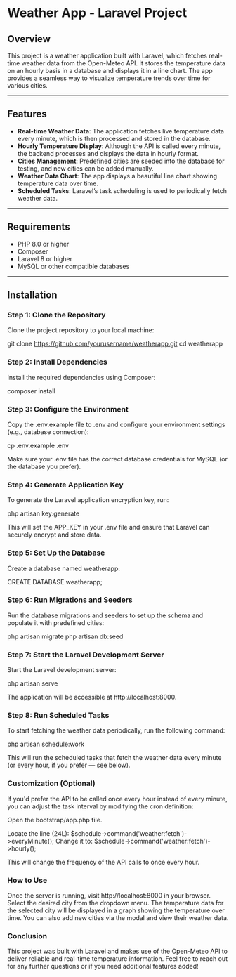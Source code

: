 # Weather App - Laravel Project

## Overview

This project is a weather application built with Laravel, which fetches real-time weather data from the Open-Meteo API. It stores the temperature data on an hourly basis in a database and displays it in a line chart. The app provides a seamless way to visualize temperature trends over time for various cities.

---

## Features

- **Real-time Weather Data**: The application fetches live temperature data every minute, which is then processed and stored in the database.
- **Hourly Temperature Display**: Although the API is called every minute, the backend processes and displays the data in hourly format.
- **Cities Management**: Predefined cities are seeded into the database for testing, and new cities can be added manually.
- **Weather Data Chart**: The app displays a beautiful line chart showing temperature data over time.
- **Scheduled Tasks**: Laravel’s task scheduling is used to periodically fetch weather data.

---

## Requirements

- PHP 8.0 or higher
- Composer
- Laravel 8 or higher
- MySQL or other compatible databases

---

## Installation

### Step 1: Clone the Repository

Clone the project repository to your local machine:

git clone https://github.com/yourusername/weatherapp.git
cd weatherapp


### Step 2: Install Dependencies

Install the required dependencies using Composer:

composer install

### Step 3: Configure the Environment

Copy the .env.example file to .env and configure your environment settings (e.g., database connection):

cp .env.example .env

Make sure your .env file has the correct database credentials for MySQL (or the database you prefer).

### Step 4: Generate Application Key

To generate the Laravel application encryption key, run:

php artisan key:generate

This will set the APP_KEY in your .env file and ensure that Laravel can securely encrypt and store data.

### Step 5: Set Up the Database

Create a database named weatherapp:

CREATE DATABASE weatherapp;

### Step 6: Run Migrations and Seeders

Run the database migrations and seeders to set up the schema and populate it with predefined cities:

php artisan migrate
php artisan db:seed

### Step 7: Start the Laravel Development Server

Start the Laravel development server:

php artisan serve

The application will be accessible at http://localhost:8000.

### Step 8: Run Scheduled Tasks

To start fetching the weather data periodically, run the following command:

php artisan schedule:work

This will run the scheduled tasks that fetch the weather data every minute (or every hour, if you prefer — see below).


### Customization (Optional)
If you'd prefer the API to be called once every hour instead of every minute, you can adjust the task interval by modifying the cron definition:

Open the bootstrap/app.php file.

Locate the line (24L): $schedule->command('weather:fetch')->everyMinute();
Change it to: $schedule->command('weather:fetch')->hourly();

This will change the frequency of the API calls to once every hour.


### How to Use
Once the server is running, visit http://localhost:8000 in your browser.
Select the desired city from the dropdown menu.
The temperature data for the selected city will be displayed in a graph showing the temperature over time.
You can also add new cities via the modal and view their weather data.

### Conclusion
This project was built with Laravel and makes use of the Open-Meteo API to deliver reliable and real-time temperature information. Feel free to reach out for any further questions or if you need additional features added!
